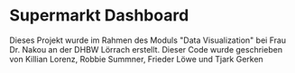 # Supermarkt Dashboard 
Dieses Projekt wurde im Rahmen des Moduls "Data Visualization" bei Frau Dr. Nakou an der DHBW Lörrach erstellt. Dieser Code wurde geschrieben von Killian Lorenz, Robbie Summner, Frieder Löwe und Tjark Gerken